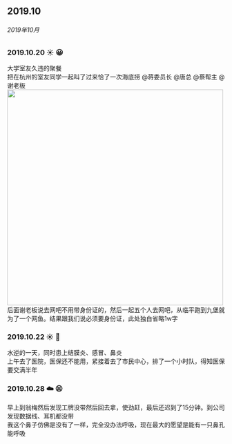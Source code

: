 ## 2019.10

###### 2019年10月

### 2019.10.20 ☀️ 😀
大学室友久违的聚餐 <br>
把在杭州的室友同学一起叫了过来恰了一次海底捞 @蒋委员长 @唐总 @蔡帮主 @谢老板 <br>
<img src="https://cdn.chenyingshuang.cn/life/diary/2019-10-20.jpg" width="500"/> <br>
后面谢老板说去网吧不用带身份证的，然后一起五个人去网吧，从临平跑到九堡就为了一个网鱼。结果跟我们说必须要身份证，此处独白省略1w字

### 2019.10.22 ☀️ 🤒
水逆的一天，同时患上结膜炎、感冒、鼻炎 <br>
上午去了医院，医保还不能用，紧接着去了市民中心，排了一个小时队，得知医保要交满半年

### 2019.10.28 ☁️ 😫
早上到翁梅然后发现工牌没带然后回去拿，使劲赶，最后还迟到了15分钟。到公司发现数据线、耳机都没带 <br>
我这个鼻子仿佛是没有了一样，完全没办法呼吸，现在最大的愿望是能有一只鼻孔能呼吸